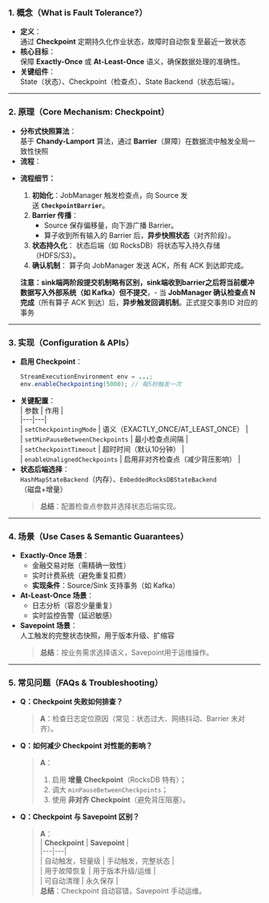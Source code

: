 ### **1. 概念（What is Fault Tolerance?）**  
*   **定义**：  
    通过 **Checkpoint** 定期持久化作业状态，故障时自动恢复至最近一致状态
*   **核心目标**：  
    保障 **Exactly-Once** 或 **At-Least-Once** 语义，确保数据处理的准确性。  
*   **关键组件**：  
    State（状态）、Checkpoint（检查点）、State Backend（状态后端）。  

---

### **2. 原理（Core Mechanism: Checkpoint）**  
*   **分布式快照算法**：  
    基于 **Chandy-Lamport** 算法，通过 **Barrier**（屏障）在数据流中触发全局一致性快照
*   **流程**：  
- **流程细节：**
    1. **初始化**：JobManager 触发检查点，向 Source 发送 **`CheckpointBarrier`**。
    2. **Barrier 传播**：
        - Source 保存偏移量，向下游广播 Barrier。
        - 算子收到所有输入的 Barrier 后，**异步快照状态**（对齐阶段）。
    3. **状态持久化**：
        状态后端（如 RocksDB）将状态写入持久存储（HDFS/S3）。   
    4. **确认机制**：
        算子向 JobManager 发送 ACK，所有 ACK 到达即完成。

  **注意：**sink端两阶段提交机制略有区别，sink端收到barrier之后**将当前缓冲数据写入外部系统（如 Kafka）但不提交**，- 当 **JobManager 确认检查点 N 完成**（所有算子 ACK 到达）后，**异步触发回调机制**。正式提交事务ID 对应的事务
---

### **3. 实现（Configuration & APIs）**  
*   **启用 Checkpoint**：  
    ```java  
    StreamExecutionEnvironment env = ...;  
    env.enableCheckpointing(5000); // 每5秒触发一次  
    ```  
*   **关键配置**：  
    | 参数 | 作用 |  
    |---|---|  
    | `setCheckpointingMode` | 语义（EXACTLY_ONCE/AT_LEAST_ONCE） |  
    | `setMinPauseBetweenCheckpoints` | 最小检查点间隔 |  
    | `setCheckpointTimeout` | 超时时间（默认10分钟） |  
    | `enableUnalignedCheckpoints` | 启用非对齐检查点（减少背压影响） |  
*   **状态后端选择**：  
    `HashMapStateBackend`（内存）、`EmbeddedRocksDBStateBackend`（磁盘+增量）
    > **总结**：配置检查点参数并选择状态后端实现。  

---

### **4. 场景（Use Cases & Semantic Guarantees）**  
*   **Exactly-Once 场景**：  
    - 金融交易对账（需精确一致性）  
    - 实时计费系统（避免重复扣费）  
    - **实现条件**：Source/Sink 支持事务（如 Kafka）  
*   **At-Least-Once 场景**：  
    - 日志分析（容忍少量重复）  
    - 实时监控告警（延迟敏感）  
*   **Savepoint 场景**：  
    人工触发的完整状态快照，用于版本升级、扩缩容
    > **总结**：按业务需求选择语义，Savepoint用于运维操作。  

---

### **5. 常见问题（FAQs & Troubleshooting）**  
*   **Q：Checkpoint 失败如何排查？**  
    > **A**：检查日志定位原因（常见：状态过大、网络抖动、Barrier 未对齐）。  
*   **Q：如何减少 Checkpoint 对性能的影响？**  
    > **A**：  
    > 1. 启用 **增量 Checkpoint**（RocksDB 特有）；  
    > 2. 调大 `minPauseBetweenCheckpoints`；  
    > 3. 使用 **非对齐 Checkpoint**（避免背压阻塞）。  
*   **Q：Checkpoint 与 Savepoint 区别？**  
    > **A**：  
    > | **Checkpoint** | **Savepoint** |  
    > |---|---|  
    > | 自动触发，轻量级 | 手动触发，完整状态 |  
    > | 用于故障恢复 | 用于版本升级/运维 |  
    > | 可自动清理 | 永久保存 |  
    > **总结**：Checkpoint 自动容错，Savepoint 手动运维。  

